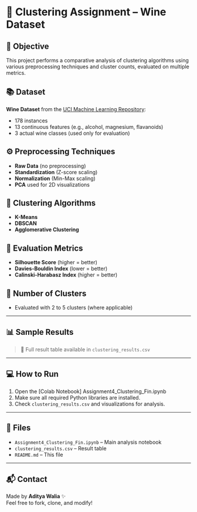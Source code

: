 # 🍷 Clustering Assignment – Wine Dataset

## 📌 Objective
This project performs a comparative analysis of clustering algorithms using various preprocessing techniques and cluster counts, evaluated on multiple metrics.

## 📚 Dataset
**Wine Dataset** from the [UCI Machine Learning Repository](https://archive.ics.uci.edu/ml/datasets/wine):
- 178 instances
- 13 continuous features (e.g., alcohol, magnesium, flavanoids)
- 3 actual wine classes (used only for evaluation)

## ⚙️ Preprocessing Techniques
- **Raw Data** (no preprocessing)
- **Standardization** (Z-score scaling)
- **Normalization** (Min-Max scaling)
- **PCA** used for 2D visualizations

## 🧠 Clustering Algorithms
- **K-Means**
- **DBSCAN**
- **Agglomerative Clustering**

## 🧪 Evaluation Metrics
- **Silhouette Score** (higher = better)
- **Davies-Bouldin Index** (lower = better)
- **Calinski-Harabasz Index** (higher = better)

## 🔢 Number of Clusters
- Evaluated with 2 to 5 clusters (where applicable)

---

## 📊 Sample Results

> 📌 Full result table available in `clustering_results.csv`

---

## 💻 How to Run
1. Open the [Colab Notebook] Assignment4_Clustering_Fin.ipynb
2. Make sure all required Python libraries are installed.
3. Check `clustering_results.csv` and visualizations for analysis.

---

## 📁 Files
- `Assignment4_Clustering_Fin.ipynb` – Main analysis notebook
- `clustering_results.csv` – Result table
- `README.md` – This file

---

## 📬 Contact
Made by **Aditya Walia** ✨  
Feel free to fork, clone, and modify!

